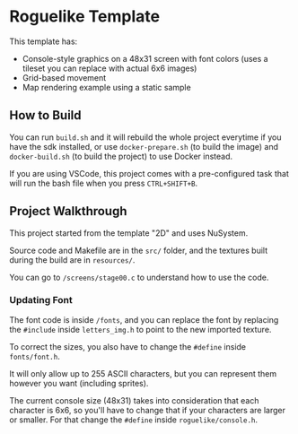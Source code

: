 # Roguelike Template

This template has:
- Console-style graphics on a 48x31 screen with font colors (uses a tileset you can replace with actual 6x6 images)
- Grid-based movement
- Map rendering example using a static sample

## How to Build

You can run `build.sh` and it will rebuild the whole project everytime if you have the sdk installed, or use `docker-prepare.sh` (to build the image) and `docker-build.sh` (to build the project) to use Docker instead.

If you are using VSCode, this project comes with a pre-configured task that will run the bash file when you press `CTRL+SHIFT+B`.

## Project Walkthrough

This project started from the template "2D" and uses NuSystem.

Source code and Makefile are in the `src/` folder, and the textures built during the build are in `resources/`.

You can go to `/screens/stage00.c` to understand how to use the code.

### Updating Font

The font code is inside `/fonts`, and you can replace the font by replacing the `#include` inside `letters_img.h` to point to the new imported texture.

To correct the sizes, you also have to change the `#define` inside `fonts/font.h`.

It will only allow up to 255 ASCII characters, but you can represent them however you want (including sprites).

The current console size (48x31) takes into consideration that each character is 6x6, so you'll have to change that if your characters are larger or smaller. For that change the `#define` inside `roguelike/console.h`.
